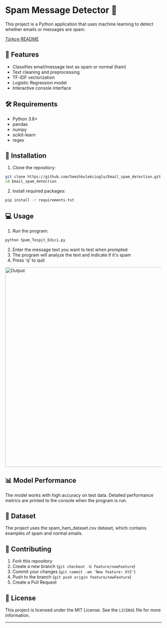 # Spam Message Detector 🚨

This project is a Python application that uses machine learning to detect whether emails or messages are spam.

[Türkçe README](README.md)

## 🎯 Features

- Classifies email/message text as spam or normal (ham)
- Text cleaning and preprocessing
- TF-IDF vectorization
- Logistic Regression model
- Interactive console interface

## 🛠️ Requirements

- Python 3.8+
- pandas
- numpy
- scikit-learn
- regex

## 🚀 Installation

1. Clone the repository:
```bash
git clone https://github.com/Semihkulekcioglu/Email_spam_detection.git
cd Email_spam_detection
```

2. Install required packages:
```bash
pip install -r requirements.txt
```

## 💻 Usage

1. Run the program:
```bash
python Spam_Tespit_Edici.py
```

2. Enter the message text you want to test when prompted
3. The program will analyze the text and indicate if it's spam
4. Press 'q' to quit

<img width="640" height="640" alt="Output" src="https://github.com/user-attachments/assets/632b3ca7-0076-4362-8b8d-42e4456d2387" />

## 📊 Model Performance

The model works with high accuracy on test data. Detailed performance metrics are printed to the console when the program is run.

## 📝 Dataset

The project uses the spam_ham_dataset.csv dataset, which contains examples of spam and normal emails.

## 🤝 Contributing

1. Fork this repository
2. Create a new branch (`git checkout -b feature/newFeature`)
3. Commit your changes (`git commit -am 'New feature: XYZ'`)
4. Push to the branch (`git push origin feature/newFeature`)
5. Create a Pull Request

## 📜 License

This project is licensed under the MIT License. See the `LICENSE` file for more information.

---
